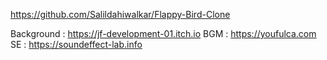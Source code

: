 https://github.com/Salildahiwalkar/Flappy-Bird-Clone

Background : https://jf-development-01.itch.io
BGM : https://youfulca.com
SE : https://soundeffect-lab.info